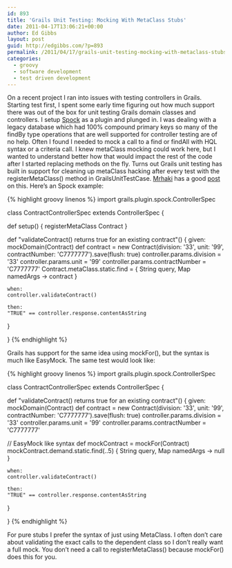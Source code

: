 ```yaml
---
id: 893
title: 'Grails Unit Testing: Mocking With MetaClass Stubs'
date: 2011-04-17T13:06:21+00:00
author: Ed Gibbs
layout: post
guid: http://edgibbs.com/?p=893
permalink: /2011/04/17/grails-unit-testing-mocking-with-metaclass-stubs/
categories:
  - groovy
  - software development
  - test driven development
---
```

On a recent project I ran into issues with testing controllers in Grails. Starting test first, I spent some early time figuring out how much support there was out of the box for unit testing Grails domain classes and controllers. I setup [Spock](http://code.google.com/p/spock/) as a plugin and plunged in. I was dealing with a legacy database which had 100% compound primary keys so many of the findBy type operations that are well supported for controller testing are of no help. Often I found I needed to mock a call to a find or findAll with HQL syntax or a criteria call. I knew metaClass mocking could work here, but I wanted to understand better how that would impact the rest of the code after I started replacing methods on the fly. Turns out Grails unit testing has built in support for cleaning up metaClass hacking after every test with the registerMetaClass() method in GrailsUnitTestCase. [Mrhaki](http://mrhaki.blogspot.com/) has a good [post](http://mrhaki.blogspot.com/2010/03/grails-goodness-using-metaclass-with.html) on this. Here&#8217;s an Spock example:

{% highlight groovy linenos %}
import grails.plugin.spock.ControllerSpec


class ContractControllerSpec extends ControllerSpec {

  def setup() {
    registerMetaClass Contract
  }

 def "validateContract() returns true for an existing contract"() {
    given:
    mockDomain(Contract)
    def contract = new Contract(division: '33', unit: '99', contractNumber: 'C7777777').save(flush: true)
    controller.params.division = '33'
    controller.params.unit = '99'
    controller.params.contractNumber = 'C7777777'
    Contract.metaClass.static.find = { String query, Map namedArgs -> contract }

    when:
    controller.validateContract()

    then:
    "TRUE" == controller.response.contentAsString
  }

}
{% endhighlight %}

Grails has support for the same idea using mockFor(), but the syntax is much like EasyMock. The same test would look like:

{% highlight groovy linenos %}
import grails.plugin.spock.ControllerSpec


class ContractControllerSpec extends ControllerSpec {

 def "validateContract() returns true for an existing contract"() {
    given:
    mockDomain(Contract)
    def contract = new Contract(division: '33', unit: '99', contractNumber: 'C7777777').save(flush: true)
    controller.params.division = '33'
    controller.params.unit = '99'
    controller.params.contractNumber = 'C7777777'

  // EasyMock like syntax
  def mockContract = mockFor(Contract)
    mockContract.demand.static.find(..5) { String query, Map namedArgs -> null }

    when:
    controller.validateContract()

    then:
    "TRUE" == controller.response.contentAsString
  }

}
{% endhighlight %}

For pure stubs I prefer the syntax of just using MetaClass. I often don&#8217;t care about validating the exact calls to the dependent class so I don&#8217;t really want a full mock. You don&#8217;t need a call to registerMetaClass() because mockFor() does this for you.
